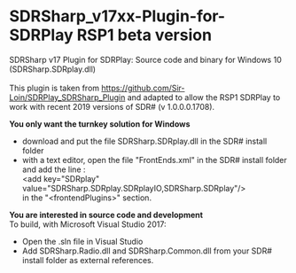 # SDRSharp_v17xx-Plugin-for-SDRPlay RSP1 beta version
SDRSharp v17 Plugin for SDRPlay: Source code and binary for Windows 10 (SDRSharp.SDRplay.dll)
<br/><br/>This plugin is taken from https://github.com/Sir-Loin/SDRPlay_SDRSharp_Plugin and
adapted to allow the RSP1 SDRPlay to work with recent 2019 versions of SDR# (v 1.0.0.0.1708).

<b>You only want the turnkey solution for Windows</b>
- download and put the file SDRSharp.SDRplay.dll in the SDR# install folder
- with a text editor, open the file "FrontEnds.xml" in the SDR# install folder and add the line : 
<br/> &#60;add key="SDRplay" value="SDRSharp.SDRplay.SDRplayIO,SDRSharp.SDRplay"/&#62;
<br/> in the "&#60;frontendPlugins&#62;" section.


<b>You are interested in source code and development</b>
<br>To build, with Microsoft Visual Studio 2017:
- Open the .sln file in Visual Studio
- Add SDRSharp.Radio.dll and SDRSharp.Common.dll from your SDR# install folder as external references.
